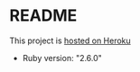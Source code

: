 # README

This project is [hosted on Heroku](https://nameless-anchorage-30307.herokuapp.com/)

* Ruby version: "2.6.0"
